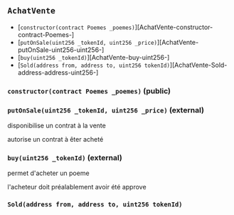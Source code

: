 [Poemes]: Poemes.md#Poemes
[Poemes-poemeVersProprietaire-mapping-uint256----address-]: Poemes.md#Poemes-poemeVersProprietaire-mapping-uint256----address-
[Poemes-proprietaireNombrePoemes-mapping-address----uint256-]: Poemes.md#Poemes-proprietaireNombrePoemes-mapping-address----uint256-
[Poemes-proprietairePoemesId-mapping-address----uint256---]: Poemes.md#Poemes-proprietairePoemesId-mapping-address----uint256---
[Poemes-transferApproval-mapping-address----mapping-address----bool--]: Poemes.md#Poemes-transferApproval-mapping-address----mapping-address----bool--
[Poemes-tokenApproval-mapping-uint256----address-]: Poemes.md#Poemes-tokenApproval-mapping-uint256----address-
[Poemes-totalSupply--]: Poemes.md#Poemes-totalSupply--
[Poemes-balanceOf-address-]: Poemes.md#Poemes-balanceOf-address-
[Poemes-ownerOf-uint256-]: Poemes.md#Poemes-ownerOf-uint256-
[Poemes-safeTransferFrom-address-address-uint256-]: Poemes.md#Poemes-safeTransferFrom-address-address-uint256-
[Poemes-approve-address-uint256-]: Poemes.md#Poemes-approve-address-uint256-
[Poemes-getApproved-uint256-]: Poemes.md#Poemes-getApproved-uint256-
[Poemes-setApprovalForAll-address-bool-]: Poemes.md#Poemes-setApprovalForAll-address-bool-
[Poemes-isApprovedForAll-address-address-]: Poemes.md#Poemes-isApprovedForAll-address-address-
[Poemes-random--]: Poemes.md#Poemes-random--
[Poemes-generatePoem--]: Poemes.md#Poemes-generatePoem--
[Poemes-poemExists-uint256-]: Poemes.md#Poemes-poemExists-uint256-
[Poemes-getVerse-uint256-uint256-]: Poemes.md#Poemes-getVerse-uint256-uint256-
[Poemes-Transfer-address-address-uint256-]: Poemes.md#Poemes-Transfer-address-address-uint256-
[Poemes-Approval-address-address-uint256-]: Poemes.md#Poemes-Approval-address-address-uint256-
[Poemes-ApprovalForAll-address-address-bool-]: Poemes.md#Poemes-ApprovalForAll-address-address-bool-
## <span id="AchatVente"></span> `AchatVente`





- [`constructor(contract Poemes _poemes)`][AchatVente-constructor-contract-Poemes-]
- [`putOnSale(uint256 _tokenId, uint256 _price)`][AchatVente-putOnSale-uint256-uint256-]
- [`buy(uint256 _tokenId)`][AchatVente-buy-uint256-]
- [`Sold(address from, address to, uint256 tokenId)`][AchatVente-Sold-address-address-uint256-]

### <span id="AchatVente-constructor-contract-Poemes-"></span> `constructor(contract Poemes _poemes)` (public)





### <span id="AchatVente-putOnSale-uint256-uint256-"></span> `putOnSale(uint256 _tokenId, uint256 _price)` (external)

disponibilise un contrat à la vente


autorise un contrat à êter acheté


### <span id="AchatVente-buy-uint256-"></span> `buy(uint256 _tokenId)` (external)

permet d'acheter un poeme


l'acheteur doit préalablement avoir été approve


### <span id="AchatVente-Sold-address-address-uint256-"></span> `Sold(address from, address to, uint256 tokenId)`






